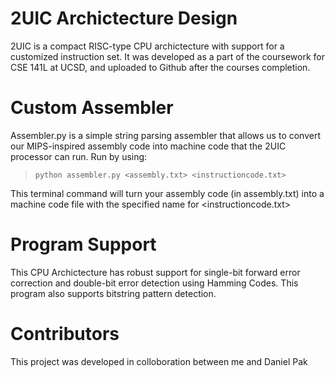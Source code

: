 # 2UIC Archictecture Design

2UIC is a compact RISC-type CPU archictecture with support for a customized instruction set. It was developed as a part of the coursework for CSE 141L at UCSD, and uploaded to Github after the courses completion. 

# Custom Assembler
Assembler.py is a simple string parsing assembler that allows us to convert our MIPS-inspired assembly code into machine code that the 2UIC processor can run. Run by using:
>     python assembler.py <assembly.txt> <instructioncode.txt>
This terminal command will turn your assembly code (in assembly.txt) into a machine code file with the specified name for <instructioncode.txt>

# Program Support
This CPU Archictecture has robust support for single-bit forward error correction and double-bit error detection using Hamming Codes.  This program also supports bitstring pattern detection.

# Contributors
This project was developed in colloboration between me and Daniel Pak 
